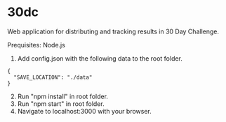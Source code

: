 # 30dc
Web application for distributing and tracking results in 30 Day Challenge.

Prequisites: Node.js

1. Add config.json with the following data to the root folder.
```
{
  "SAVE_LOCATION": "./data"
}
```
2. Run "npm install" in root folder.
3. Run "npm start" in root folder.
4. Navigate to localhost:3000 with your browser.
